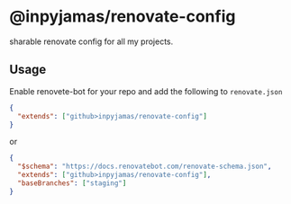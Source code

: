 # @inpyjamas/renovate-config

sharable renovate config for all my projects.

## Usage

Enable renovete-bot for your repo and add the following to `renovate.json`

```json
{
  "extends": ["github>inpyjamas/renovate-config"]
}
```

or

```json
{
  "$schema": "https://docs.renovatebot.com/renovate-schema.json",
  "extends": ["github>inpyjamas/renovate-config"],
  "baseBranches": ["staging"]
}
```
